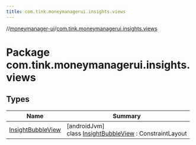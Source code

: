 ```yaml
---
title: com.tink.moneymanagerui.insights.views
---
```

//[moneymanager-ui](../../index.html)/[com.tink.moneymanagerui.insights.views](index.html)



# Package com.tink.moneymanagerui.insights.views



## Types


| Name | Summary |
|---|---|
| [InsightBubbleView](-insight-bubble-view/index.html) | [androidJvm]<br>class [InsightBubbleView](-insight-bubble-view/index.html) : ConstraintLayout |

